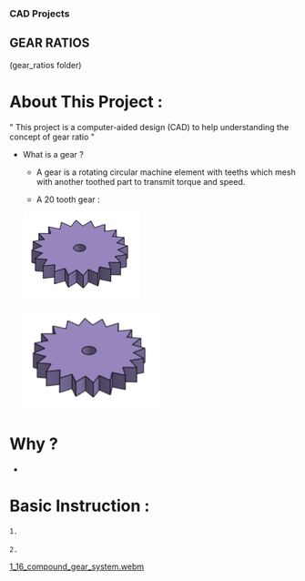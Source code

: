 

### CAD Projects



## GEAR RATIOS

(gear_ratios folder)





# About This Project :

" This project is a computer-aided design (CAD) to help understanding the concept of gear ratio "

- What is a gear ?

    * A gear is a rotating circular machine element with teeths which mesh with another toothed part to transmit torque and speed.

    * A 20 tooth gear :

    ![Gear (20 tooth)](gear_ratios/images/Gear_20_tooth.png)


    <img src="gear_ratios/images/Gear_20_tooth.png" width=50% height=50%>








# Why ?

- 



# Basic Instruction : 

    1. 

    2. 










[1_16_compound_gear_system.webm](https://user-images.githubusercontent.com/100845104/225464660-dc17dfb3-6d93-4071-925b-a7591c9b6b76.webm)
